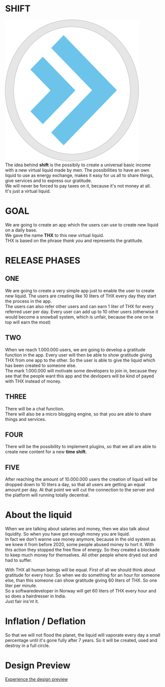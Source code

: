 # SHIFT  
![logo](./images/logo.png "logo")  
The idea behind **shift** is the possibily to create a universal basic income with a new virtual liquid made by men. The possibilities to have an own liquid to use as energy exchange, makes it easy for us all to share things, give services and to express our gratitude.  
We will never be forced to pay taxes on it, because it's not money at all.  
It's just a virtual liquid. 

# GOAL
We are going to create an app which the users can use to create new liquid on a daily base.   
We gave the name **THX** to this new virtual liquid.  
THX is based on the phrase *thank you* and represents the gratitude.  

# RELEASE PHASES
## ONE
We are going to create a very simple app just to enable the user to create new liquid. The users are creating like 10 liters of THX every day they start the process in the app.  
The users can also refer other users and can earn 1 liter of THX for every referred user per day. Every user can add up to 10 other users (otherwise it would become a snowball system, which is unfair, because the one on te top will earn the most)

## TWO
When we reach 1.000.000 users, we are going to develop a gratitude function in the app. Every user will then be able to show gratitude giving THX from one app to the other. So the user is able to give the liquid which has been created to someone else.  
The mark 1.000.000 will motivate some developers to join in, because they see that the people want this app and the devlopers will be kind of payed with THX instead of money. 

## THREE
There will be a chat function.  
There will also be a micro blogging engine, so that you are able to share things and services.

## FOUR
There will be the possibility to implement plugins, so that we all are able to create new content for a new **time shift**.  

## FIVE
After reaching the amount of 10.000.000 users the creation of liquid will be dropped down to 10 liters a day, so that all users are getting an equal amount per day. 
At that point we will cut the connection to the server and the platform will running totally decentral.


# About the liquid
When we are talking about salaries and money, then we also talk about liquidity. So when you have got enough money you are liquid.  
In fact we don't wanne use money anymore, because in the old system as we knew it from before 2020, some people abused money to hort it. With this action they stopped the free flow of energy. So they created a blockade to keep much money for themselves. All other people where dryed out and had to suffer.  

With THX all human beings will be equal. First of all we should think about gratitude for every hour. So when we do something for an hour for someone else, than this someone can show gratitude giving 60 liters of THX. So one liter per minute.  
So a softwaredeveloper in Norway will get 60 liters of THX every hour and so does a hairdresser in India.  
Just fair ins'nt it.  

# Inflation / Deflation
So that we will not flood the planet, the liquid will vaporate every day a small percentage until it's gone fully after 7 years. So it will be created, used and destroy in a full circle.

# Design Preview

[Experience the design preview](https://xd.adobe.com/view/108626b6-ec96-459f-8325-dcf45ba4bfa4-45d5/)
